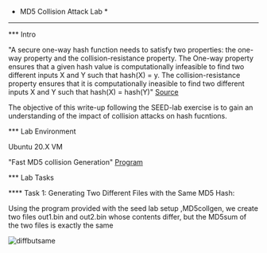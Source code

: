 * MD5 Collision Attack Lab *
------------------------------------

*** Intro

"A secure one-way hash function needs to satisfy two properties: the one-way property and the collision-resistance property. The One-way property ensures that a given hash value is computationally infeasible to find two different inputs X and Y such that hash(X) = y. The collision-resistance property ensures that it is computationally ineasible to find two different inputs X and Y such that hash(X) = hash(Y)" [Source](https://seedsecuritylabs.org/Labs_20.04/Files/Crypto_MD5_Collision/Crypto_MD5_Collision.pdf)

The objective of this write-up following the SEED-lab exercise is to gain an understanding of the impact of collision attacks on hash fucntions. 

*** Lab Environment

Ubuntu 20.X VM 

"Fast MD5 collision Generation" [Program](https://www.win.tue.nl/hashclash/)


*** Lab Tasks

**** Task 1: Generating Two Different Files with the Same MD5 Hash:

Using the program provided with the seed lab setup ,MD5collgen, we create two files out1.bin and out2.bin whose contents differ, but the MD5sum of the two files is exactly the same

![diffbutsame](img/diffbutsame.png)

